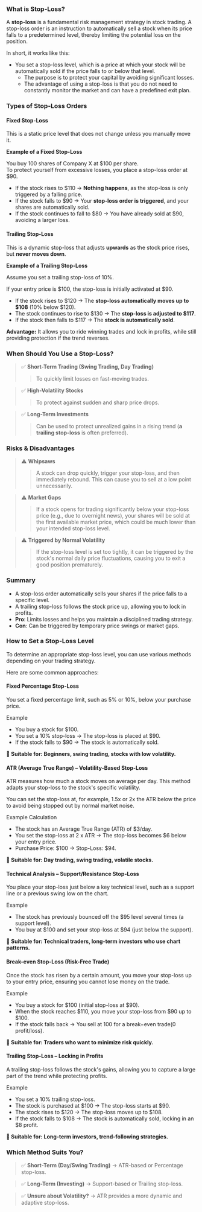 ### What is Stop-Loss?

A **stop-loss** is a fundamental risk management strategy in stock trading. A stop-loss order is an instruction to automatically sell a stock when its price falls to a predetermined level, thereby limiting the potential loss on the position.

In short, it works like this:

- You set a stop-loss level, which is a price at which your stock will be automatically sold if the price falls to or below that level.
    - The purpose is to protect your capital by avoiding significant losses.
    - The advantage of using a stop-loss is that you do not need to constantly monitor the market and can have a predefined exit plan.

### Types of Stop-Loss Orders

#### Fixed Stop-Loss

This is a static price level that does not change unless you manually move it.

**Example of a Fixed Stop-Loss**

You buy 100 shares of Company X at $100 per share.<br>
To protect yourself from excessive losses, you place a stop-loss order at $90.

- If the stock rises to $110 → **Nothing happens**, as the stop-loss is only triggered by a falling price.
- If the stock falls to $90 → Your **stop-loss order is triggered**, and your shares are automatically sold.
- If the stock continues to fall to $80 → You have already sold at $90, avoiding a larger loss.

#### Trailing Stop-Loss

This is a dynamic stop-loss that adjusts **upwards** as the stock price rises, but **never moves down**.

**Example of a Trailing Stop-Loss**

Assume you set a trailing stop-loss of 10%.

If your entry price is $100, the stop-loss is initially activated at $90.

- If the stock rises to $120 → The **stop-loss automatically moves up to $108** (10% below $120).
- The stock continues to rise to $130 → The **stop-loss is adjusted to $117**.
- If the stock then falls to $117 → The **stock is automatically sold**.

**Advantage:** It allows you to ride winning trades and lock in profits, while still providing protection if the trend reverses.

### When Should You Use a Stop-Loss?

> ✅ **Short-Term Trading (Swing Trading, Day Trading)**
>> To quickly limit losses on fast-moving trades.

> ✅ **High-Volatility Stocks**
>> To protect against sudden and sharp price drops.

> ✅ **Long-Term Investments**
>> Can be used to protect unrealized gains in a rising trend (**a trailing stop-loss** is often preferred).

### Risks & Disadvantages

> ⚠️ **Whipsaws**
>> A stock can drop quickly, trigger your stop-loss, and then immediately rebound. This can cause you to sell at a low point unnecessarily.

> ⚠️ **Market Gaps**
>> If a stock opens for trading significantly below your stop-loss price (e.g., due to overnight news), your shares will be sold at the first available market price, which could be much lower than your intended stop-loss level.

> ⚠️ **Triggered by Normal Volatility**
>> If the stop-loss level is set too tightly, it can be triggered by the stock's normal daily price fluctuations, causing you to exit a good position prematurely.

### Summary

- A stop-loss order automatically sells your shares if the price falls to a specific level.
- A trailing stop-loss follows the stock price up, allowing you to lock in profits.
- **Pro**: Limits losses and helps you maintain a disciplined trading strategy.
- **Con**: Can be triggered by temporary price swings or market gaps.

### How to Set a Stop-Loss Level

To determine an appropriate stop-loss level, you can use various methods depending on your trading strategy.

Here are some common approaches:

#### Fixed Percentage Stop-Loss

You set a fixed percentage limit, such as 5% or 10%, below your purchase price.

Example

- You buy a stock for $100.
- You set a 10% stop-loss → The stop-loss is placed at $90.
- If the stock falls to $90 → The stock is automatically sold.

**🔹 Suitable for: Beginners, swing trading, stocks with low volatility.**

#### ATR (Average True Range) – Volatility-Based Stop-Loss

ATR measures how much a stock moves on average per day. This method adapts your stop-loss to the stock's specific volatility.

You can set the stop-loss at, for example, 1.5x or 2x the ATR below the price to avoid being stopped out by normal market noise.

Example Calculation

- The stock has an Average True Range (ATR) of $3/day.
- You set the stop-loss at 2 x ATR → The stop-loss becomes $6 below your entry price.
- Purchase Price: $100 → Stop-Loss: $94.

**🔹 Suitable for: Day trading, swing trading, volatile stocks.**

#### Technical Analysis – Support/Resistance Stop-Loss

You place your stop-loss just below a key technical level, such as a support line or a previous swing low on the chart.

Example

- The stock has previously bounced off the $95 level several times (a support level).
- You buy at $100 and set your stop-loss at $94 (just below the support).

**🔹 Suitable for: Technical traders, long-term investors who use chart patterns.**

#### Break-even Stop-Loss (Risk-Free Trade)

Once the stock has risen by a certain amount, you move your stop-loss up to your entry price, ensuring you cannot lose money on the trade.

Example

- You buy a stock for $100 (initial stop-loss at $90).
- When the stock reaches $110, you move your stop-loss from $90 up to $100.
- If the stock falls back → You sell at 100 for a break−even trade(0 profit/loss).

**🔹 Suitable for: Traders who want to minimize risk quickly.**

#### Trailing Stop-Loss – Locking in Profits

A trailing stop-loss follows the stock's gains, allowing you to capture a large part of the trend while protecting profits.

Example

- You set a 10% trailing stop-loss.
- The stock is purchased at $100 → The stop-loss starts at $90.
- The stock rises to $120 → The stop-loss moves up to $108.
- If the stock falls to $108 → The stock is automatically sold, locking in an $8 profit.

**🔹 Suitable for: Long-term investors, trend-following strategies.**

### Which Method Suits You?
> ✅ **Short-Term (Day/Swing Trading)** → ATR-based or Percentage stop-loss.

> ✅ **Long-Term (Investing)** → Support-based or Trailing stop-loss.

> ✅ **Unsure about Volatility?** → ATR provides a more dynamic and adaptive stop-loss.
